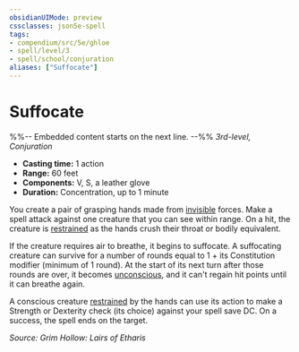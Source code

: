 ```yaml
---
obsidianUIMode: preview
cssclasses: json5e-spell
tags:
- compendium/src/5e/ghloe
- spell/level/3
- spell/school/conjuration
aliases: ["Suffocate"]
---
```

# Suffocate
%%-- Embedded content starts on the next line. --%%
*3rd-level, Conjuration*  

- **Casting time:** 1 action
- **Range:** 60 feet
- **Components:** V, S, a leather glove
- **Duration:** Concentration, up to 1 minute

You create a pair of grasping hands made from [invisible](2-Mechanics/CLI/rules/conditions.md#Invisible) forces. Make a spell attack against one creature that you can see within range. On a hit, the creature is [restrained](2-Mechanics/CLI/rules/conditions.md#Restrained) as the hands crush their throat or bodily equivalent.

If the creature requires air to breathe, it begins to suffocate. A suffocating creature can survive for a number of rounds equal to 1 + its Constitution modifier (minimum of 1 round). At the start of its next turn after those rounds are over, it becomes [unconscious](2-Mechanics/CLI/rules/conditions.md#Unconscious), and it can't regain hit points until it can breathe again.

A conscious creature [restrained](2-Mechanics/CLI/rules/conditions.md#Restrained) by the hands can use its action to make a Strength or Dexterity check (its choice) against your spell save DC. On a success, the spell ends on the target.

*Source: Grim Hollow: Lairs of Etharis*